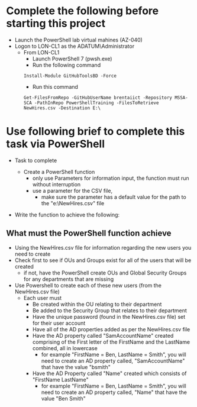 # Complete the following before starting this project

- Launch the PowerShell lab virtual mahines (AZ-040)
- Logon to LON-CL1 as the ADATUM\Administrator
  - From LON-CL1 
    - Launch PowerShell 7 (pwsh.exe)
    - Run the following command 
    ```
    Install-Module GitHubToolsBD -Force
    ```
    - Run this command
    ```
    Get-FilesFromRepo -GitHubUserName brentaiict -Repository MSSA-SCA -PathInRepo PowerShellTraining -FilesToRetrieve NewHires.csv -Destination E:\ 
    ```

# Use following brief to complete this task via PowerShell

- Task to complete  
  - Create a PowerShell function
    - only use Parameters for information input, the function must run without interruption 
    - use a parameter for the CSV file, 
      - make sure the parameter has a default value for the path to the "e:\NewHires.csv" file 

- Write the function to achieve the following:
   
## What must the PowerShell function achieve

  - Using the NewHires.csv file for information regarding the new users you need to create
  - Check first to see if OUs and Groups exist for all of the users that will be created 
    - if not, have the PowerShell create OUs and Global Security Groups for any departments that are missing 
  - Use Powershell to create each of these new users (from the NewHires.csv file)
    - Each user must 
      - Be created within the OU relating to their department
      - Be added to the Security Group that relates to their department
      - Have the unique password (found in the NewHires.csv file) set for their user account
      - Have all of the AD properties added as per the NewHires.csv file
      - Have the AD property called "SamAccountName" created comprising of the First letter of the FirstName and the LastName combined, all in lowercase
        - for example "FirstName = Ben, LastName =  Smith", you will need to create an AD property called, "SamAccountName" that have the value "bsmith"    
      - Have the AD Property called "Name" created which consists of "FirstName LastName"
        - for example "FirstName = Ben, LastName =  Smith", you will need to create an AD property called, "Name" that have the value "Ben Smith"     
